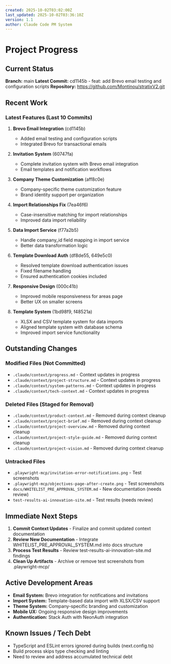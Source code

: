 ```yaml
---
created: 2025-10-02T03:02:00Z
last_updated: 2025-10-02T03:36:10Z
version: 1.1
author: Claude Code PM System
---
```


# Project Progress

## Current Status

**Branch:** main
**Latest Commit:** cd1145b - feat: add Brevo email testing and configuration scripts
**Repository:** https://github.com/Montinou/stratixV2.git

## Recent Work

### Latest Features (Last 10 Commits)
1. **Brevo Email Integration** (cd1145b)
   - Added email testing and configuration scripts
   - Integrated Brevo for transactional emails

2. **Invitation System** (60747fa)
   - Complete invitation system with Brevo email integration
   - Email templates and notification workflows

3. **Company Theme Customization** (aff8c0e)
   - Company-specific theme customization feature
   - Brand identity support per organization

4. **Import Relationships Fix** (7ea46f6)
   - Case-insensitive matching for import relationships
   - Improved data import reliability

5. **Data Import Service** (f77a2b5)
   - Handle company_id field mapping in import service
   - Better data transformation logic

6. **Template Download Auth** (df8de55, 649e5c0)
   - Resolved template download authentication issues
   - Fixed filename handling
   - Ensured authentication cookies included

7. **Responsive Design** (000c41b)
   - Improved mobile responsiveness for areas page
   - Better UX on smaller screens

8. **Template System** (1bd98f9, f48521a)
   - XLSX and CSV template system for data imports
   - Aligned template system with database schema
   - Improved import service functionality

## Outstanding Changes

### Modified Files (Not Committed)
- `.claude/context/progress.md` - Context updates in progress
- `.claude/context/project-structure.md` - Context updates in progress
- `.claude/context/system-patterns.md` - Context updates in progress
- `.claude/context/tech-context.md` - Context updates in progress

### Deleted Files (Staged for Removal)
- `.claude/context/product-context.md` - Removed during context cleanup
- `.claude/context/project-brief.md` - Removed during context cleanup
- `.claude/context/project-overview.md` - Removed during context cleanup
- `.claude/context/project-style-guide.md` - Removed during context cleanup
- `.claude/context/project-vision.md` - Removed during context cleanup

### Untracked Files
- `.playwright-mcp/invitation-error-notifications.png` - Test screenshots
- `.playwright-mcp/objectives-page-after-create.png` - Test screenshots
- `docs/WHITELIST_PRE_APPROVAL_SYSTEM.md` - New documentation (needs review)
- `test-results-ai-innovation-site.md` - Test results (needs review)

## Immediate Next Steps

1. **Commit Context Updates** - Finalize and commit updated context documentation
2. **Review New Documentation** - Integrate WHITELIST_PRE_APPROVAL_SYSTEM.md into docs structure
3. **Process Test Results** - Review test-results-ai-innovation-site.md findings
4. **Clean Up Artifacts** - Archive or remove test screenshots from .playwright-mcp/

## Active Development Areas

- **Email System:** Brevo integration for notifications and invitations
- **Import System:** Template-based data import with XLSX/CSV support
- **Theme System:** Company-specific branding and customization
- **Mobile UX:** Ongoing responsive design improvements
- **Authentication:** Stack Auth with NeonAuth integration

## Known Issues / Tech Debt

- TypeScript and ESLint errors ignored during builds (next.config.ts)
- Build process skips type checking and linting
- Need to review and address accumulated technical debt

